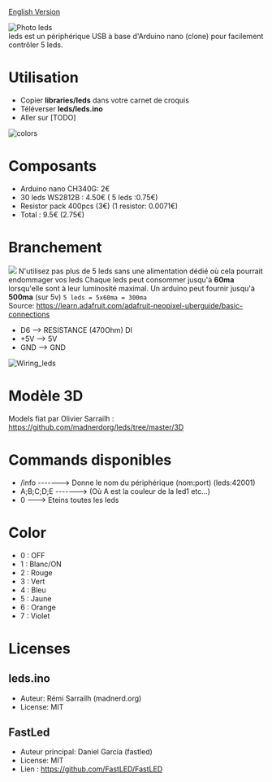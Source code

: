 [English Version](https://github.com/madnerdorg/leds/)

![Photo leds](https://github.com/madnerdorg/leds/raw/master/doc/leds.jpg)   
leds est un périphérique USB à base d'Arduino nano (clone) pour facilement contrôler 5 leds.

# Utilisation
* Copier **libraries/leds** dans votre carnet de croquis
* Téléverser **leds/leds.ino**
* Aller sur  [TODO]

![colors](https://github.com/madnerdorg/leds/raw/master/doc/leds_colors.png)

# Composants
* Arduino nano CH340G: 2€
* 30 leds WS2812B : 4.50€ ( 5 leds :0.75€)
* Resistor pack 400pcs (3€) (1 resistor: 0.0071€)
* Total : 9.5€ (2.75€)

# Branchement
[![](https://i.ytimg.com/vi/qI0uImQtrG4/hqdefault.jpg?custom=true&w=336&h=188&stc=true&jpg444=true&jpgq=90&sp=67&sigh=6iUeWMWgQiv0QX4oDcuzS7znghM)](https://www.youtube.com/watch?v=qI0uImQtrG4)
N'utilisez pas plus de 5 leds sans une alimentation dédié où cela pourrait endommager vos leds
Chaque leds peut consommer jusqu'à **60ma** lorsqu'elle sont à leur luminosité maximal.
Un arduino peut fournir jusqu'à **500ma** (sur 5v)
```5 leds = 5x60ma = 300ma ```  
Source:
https://learn.adafruit.com/adafruit-neopixel-uberguide/basic-connections

* D6 --> RESISTANCE (470Ohm) DI
* +5V --> 5V
* GND --> GND

![Wiring_leds](https://github.com/madnerdorg/leds/raw/master/doc/leds_wiring.png)

# Modèle 3D
Models fiat par Olivier Sarrailh : https://github.com/madnerdorg/leds/tree/master/3D    

# Commands disponibles
* /info -------> Donne le nom du périphérique (nom:port) (leds:42001)
* A;B;C;D;E -------> (Où A est la couleur de la led1 etc...)
* 0 ---> Eteins toutes les leds

# Color
* 0 : OFF
* 1 : Blanc/ON
* 2 : Rouge
* 3 : Vert
* 4 : Bleu
* 5 : Jaune
* 6 : Orange
* 7 : Violet

# Licenses

## leds.ino
* Auteur: Rémi Sarrailh (madnerd.org)   
* License: MIT

## FastLed
* Auteur principal: Daniel Garcia (fastled)
* License: MIT
* Lien : https://github.com/FastLED/FastLED
